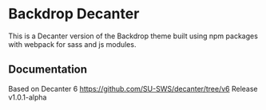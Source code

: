 # Backdrop Decanter

This is a Decanter version of the Backdrop theme built using npm packages with webpack for sass and js modules.

## Documentation

Based on Decanter 6 https://github.com/SU-SWS/decanter/tree/v6
Release v1.0.1-alpha
